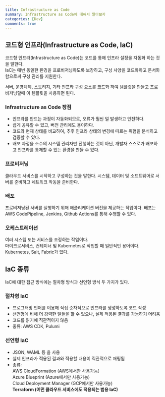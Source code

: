 ```yaml
---
title: Infrastructure as Code
summary: Infrastructure as Code에 대해서 알아보자
categories: [Dev]
comments: true
---
```


## 코드형 인프라(Infrastructure as Code, IaC)
코드형 인프라(Infrastructure as Code)는 코드를 통해 인프라 설정을 자동화 하는 것을 말한다.\
IaC는 매번 동일한 환경을 프로비저닝하도록 보장하고, 구성 사양을 코드화하고 문서화 함으로써 구성 관리를 지원한다.

서버, 운영체제, 스토리지, 기타 인프라 구성 요소를 코드화 하여 템플릿을 만들고 프로비저닝할때 이 템플릿을 사용하면 된다.

### Infrastructure as Code 장점
* 인프라를 만드는 과정이 자동화되므로, 오류가 훨씬 덜 발생하고 안전하다.
* 쉽게 공유할 수 있고, 버전 관리에도 용이하다.
* 코드와 현재 상태를 비교하여, 추후 인프라 상태의 변경에 따르는 위험을 분석하고 검증할 수 있다.
* 배포 과정을 소수의 시스템 관리자만 진행하는 것이 아닌, 개발자 스스로가 배포하고 인프라를 통제할 수 있는 환경을 만들 수 있다.

### 프로비저닝
클라우드 서비스를 시작하고 구성하는 것을 말한다. 시스템, 데이터 및 소프트웨어로 서버를 준비하고 네트워크 작동을 준비한다.

### 배포
프로비저닝된 서버를 실행하기 위해 애플리케이션 버전을 제공하는 작업이다. 배포는 AWS CodePipeline, Jenkins, Github Actions를 통해 수행할 수 있다.

### 오케스트레이션
여러 시스템 또는 서비스를 조정하는 작업이다.\
마이크로서비스, 컨테이너 및 Kubernetes로 작업할 때 일반적인 용어이다.\
Kubernetes, Salt, Fabric가 있다.

## IaC 종류
IaC에 대한 접근 방식에는 절차형 방식과 선언형 방식 두 가지가 있다.

### 절차형 IaC
- 프로그래밍 언어를 이용해 직접 순차적으로 인프라를 생성하도록 코드 작성
- 선언형에 비해 더 강력한 일들을 할 수 있으나, 실제 적용된 결과를 가늠하기 어려움
- 코드를 읽기에 직관적이지 않음
- 종류: AWS CDK, Pulumi

### 선언형 IaC
- JSON, WAML 등 을 사용
- 실제 인프라가 적용된 결과와 적용할 내용이 직관적으로 매핑됨
- 종류:\
    AWS CloudFormation (AWS에서만 사용가능)\
    Azure Blueprint (Azure에서만 사용가능)\
    Cloud Deployment Manager (GCP에서만 사용가능)\
    **Terraform (어떤 클라우드 서비스에도 적용되는 범용 IaC)**


